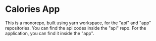 # Calories App

This is a monorepo, built using yarn workspace, for the "api" and "app" repositories. You can find the api codes inside the "api" repo. For the application, you can find it inside the "app".
